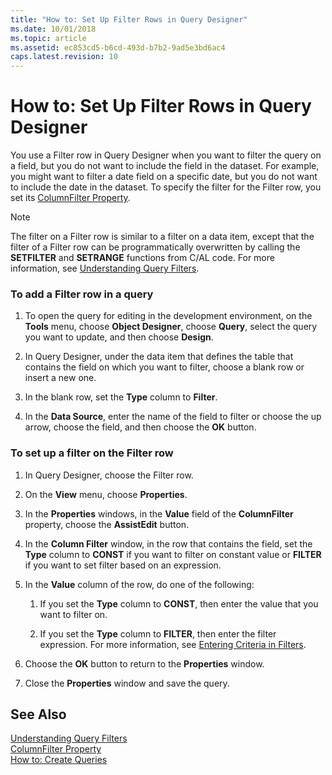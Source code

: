 ```yaml
---
title: "How to: Set Up Filter Rows in Query Designer"
ms.date: 10/01/2018
ms.topic: article
ms.assetid: ec853cd5-b6cd-493d-b7b2-9ad5e3bd6ac4
caps.latest.revision: 10
---
```

# How to: Set Up Filter Rows in Query Designer
You use a Filter row in Query Designer when you want to filter the query on a field, but you do not want to include the field in the dataset. For example, you might want to filter a date field on a specific date, but you do not want to include the date in the dataset. To specify the filter for the Filter row, you set its [ColumnFilter Property](ColumnFilter-Property.md).  
  
> [!NOTE]  
>  The filter on a Filter row is similar to a filter on a data item, except that the filter of a Filter row can be programmatically overwritten by calling the **SETFILTER** and **SETRANGE** functions from C/AL code. For more information, see [Understanding Query Filters](Understanding-Query-Filters.md).  
  
### To add a Filter row in a query  
  
1.  To open the query for editing in the development environment, on the **Tools** menu, choose **Object Designer**, choose **Query**, select the query you want to update, and then choose **Design**.  
  
2.  In Query Designer, under the data item that defines the table that contains the field on which you want to filter, choose a blank row or insert a new one.  
  
3.  In the blank row, set the **Type** column to **Filter**.  
  
4.  In the **Data Source**, enter the name of the field to filter or choose the up arrow, choose the field, and then choose the **OK** button.  
  
### To set up a filter on the Filter row  
  
1.  In Query Designer, choose the Filter row.  
  
2.  On the **View** menu, choose **Properties**.  
  
3.  In the **Properties** windows, in the **Value** field of the **ColumnFilter** property, choose the **AssistEdit** button.  
  
4.  In the **Column Filter** window, in the row that contains the field, set the **Type** column to **CONST** if you want to filter on constant value or **FILTER** if you want to set filter based on an expression.  
  
5.  In the **Value** column of the row, do one of the following:  
  
    1.  If you set the **Type** column to **CONST**, then enter the value that you want to filter on.  
  
    2.  If you set the **Type** column to **FILTER**, then enter the filter expression. For more information, see [Entering Criteria in Filters](Entering-Criteria-in-Filters.md).  
  
6.  Choose the **OK** button to return to the **Properties** window.  
  
7.  Close the **Properties** window and save the query.  
  
## See Also  
 [Understanding Query Filters](Understanding-Query-Filters.md)   
 [ColumnFilter Property](ColumnFilter-Property.md)   
 [How to: Create Queries](How-to--Create-Queries.md)
